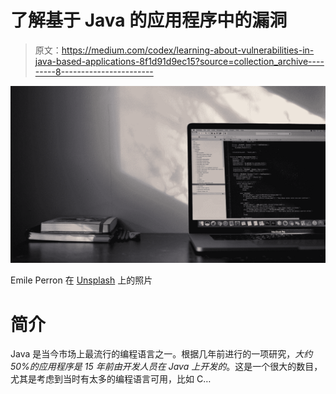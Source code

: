 # 了解基于 Java 的应用程序中的漏洞

> 原文：<https://medium.com/codex/learning-about-vulnerabilities-in-java-based-applications-8f1d91d9ec15?source=collection_archive---------8----------------------->

![](img/8e8598cdddde28e81bf70ddf5fed6775.png)

Emile Perron 在 [Unsplash](https://unsplash.com?utm_source=medium&utm_medium=referral) 上的照片

# **简介**

Java 是当今市场上最流行的编程语言之一。根据几年前进行的一项研究，*大约 50%的应用程序是 15 年前由开发人员在 Java 上开发的*。这是一个很大的数目，尤其是考虑到当时有太多的编程语言可用，比如 C…